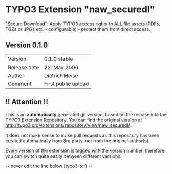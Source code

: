 # TYPO3 Extension "naw_securedl"
"Secure Download": Apply TYPO3 access rights to ALL file assets (PDFs, TGZs or JPGs etc. - configurable) - protect them from direct access.

## Version 0.1.0




<table>
	<tr><td>Version</td><td>0.1.0 stable</td></tr>
	<tr><td>Release date</td><td>22. May 2006</td></tr>
	<tr><td>Author</td><td>Dietrich Heise</td></tr>
	<tr><td>Comment</td><td>First public upload</td></tr>
</table>

## !! Attention !!
This is an **automatically** generated git version, based on the release into the [TYPO3 Extension Repository](http://www.typo3.org/extensions/).
You can find the original version at http://typo3.org/extensions/repository/view/naw_securedl/ .

It does not make sense to make pull requests as this repository has been created automatically from 3rd party, not from the original author(s).

Every version of the extension is tagged with the version number, therefore you can switch quite easily between different versions.


-- never edit the line below (typo3-ter) --